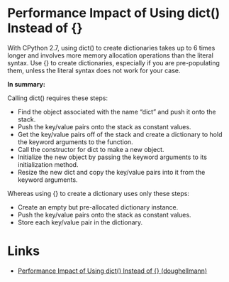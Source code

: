 # Performance Impact of Using dict() Instead of {} 

With CPython 2.7, using dict() to create dictionaries takes up to 6 times longer and involves more memory allocation operations than the literal syntax. Use {} to create dictionaries, especially if you are pre-populating them, unless the literal syntax does not work for your case.

**In summary:**  

Calling dict() requires these steps:

* Find the object associated with the name “dict” and push it onto the stack.
*  Push the key/value pairs onto the stack as constant values.
* Get the key/value pairs off of the stack and create a dictionary to hold the keyword arguments to the function.
* Call the constructor for dict to make a new object.
* Initialize the new object by passing the keyword arguments to its initialization method.
* Resize the new dict and copy the key/value pairs into it from the keyword arguments.

Whereas using {} to create a dictionary uses only these steps:

* Create an empty but pre-allocated dictionary instance.
* Push the key/value pairs onto the stack as constant values.
* Store each key/value pair in the dictionary.

# Links

* [Performance Impact of Using dict() Instead of {} (doughellmann)](https://doughellmann.com/blog/2012/11/12/the-performance-impact-of-using-dict-instead-of-in-cpython-2-7-2/)
